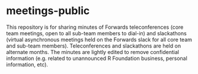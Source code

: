 # meetings-public

This repository is for sharing minutes of Forwards teleconferences (core team meetings, open to all sub-team members to dial-in) and slackathons (virtual asynchronous meetings held on the Forwards slack for all core team and sub-team members). Teleconferences and slackathons are held on alternate months. The minutes are lightly edited to remove confidential information (e.g. related to unannounced R Foundation business, personal information, etc).
